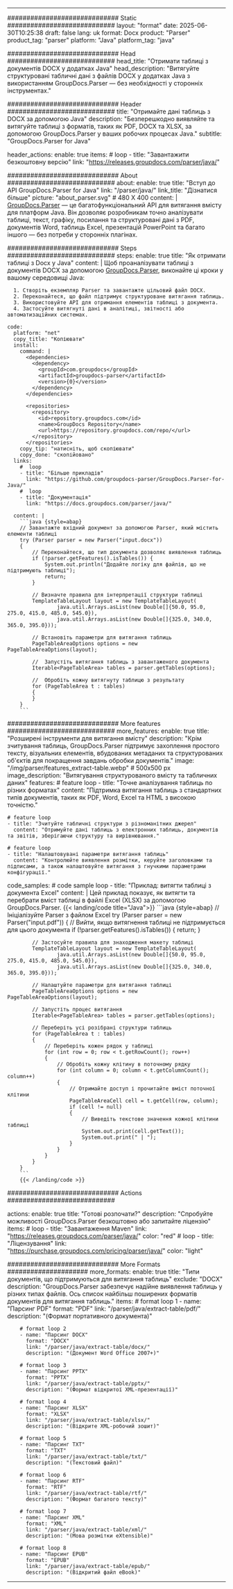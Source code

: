 


---
############################# Static ############################
layout: "format"
date:  2025-06-30T10:25:38
draft: false
lang: uk
format: Docx
product: "Parser"
product_tag: "parser"
platform: "Java"
platform_tag: "java"

############################# Head ############################
head_title: "Отримати таблиці з документів DOCX у додатках Java"
head_description: "Витягуйте структуровані табличні дані з файлів DOCX у додатках Java з використанням GroupDocs.Parser — без необхідності у сторонніх інструментах."

############################# Header ############################
title: "Отримайте дані таблиць з DOCX за допомогою Java" 
description: "Безперешкодно виявляйте та витягуйте таблиці з форматів, таких як PDF, DOCX та XLSX, за допомогою GroupDocs.Parser у ваших робочих процесах Java."
subtitle: "GroupDocs.Parser for Java" 

header_actions:
  enable: true
  items:
    #  loop
    - title: "Завантажити безкоштовну версію"
      link: "https://releases.groupdocs.com/parser/java/"
      
############################# About ############################
about:
    enable: true
    title: "Вступ до API GroupDocs.Parser for Java"
    link: "/parser/java/"
    link_title: "Дізнатися більше"
    picture: "about_parser.svg" # 480 X 400
    content: |
       [GroupDocs.Parser](/parser/java/) — це багатофункціональний API для витягання вмісту для платформ Java. Він дозволяє розробникам точно аналізувати таблиці, текст, графіку, посилання та структуровані дані з PDF, документів Word, таблиць Excel, презентацій PowerPoint та багато іншого — без потреби у сторонніх плагінах.

############################# Steps ############################
steps:
    enable: true
    title: "Як отримати таблиці з Docx у Java"
    content: |
      Щоб проаналізувати таблиці з документів DOCX за допомогою [GroupDocs.Parser](/parser/java/), виконайте ці кроки у вашому середовищі Java:
      
      1. Створіть екземпляр Parser та завантажте цільовий файл DOCX.
      2. Переконайтеся, що файл підтримує структуроване витягання таблиць.
      3. Використовуйте API для отримання елементів таблиці з документа.
      4. Застосуйте витягнуті дані в аналітиці, звітності або автоматизаційних системах.
   
    code:
      platform: "net"
      copy_title: "Копіювати"
      install:
        command: |
          <dependencies>
            <dependency>
              <groupId>com.groupdocs</groupId>
              <artifactId>groupdocs-parser</artifactId>
              <version>{0}</version>
            </dependency>
          </dependencies>

          <repositories>
            <repository>
              <id>repository.groupdocs.com</id>
              <name>GroupDocs Repository</name>
              <url>https://repository.groupdocs.com/repo/</url>
            </repository>
          </repositories>
        copy_tip: "натисніть, щоб скопіювати"
        copy_done: "скопійовано"
      links:
        #  loop
        - title: "Більше прикладів"
          link: "https://github.com/groupdocs-parser/GroupDocs.Parser-for-Java/"
        #  loop
        - title: "Документація"
          link: "https://docs.groupdocs.com/parser/java/"
          
      content: |
        ```java {style=abap}
        // Завантажте вхідний документ за допомогою Parser, який містить елементи таблиці
        try (Parser parser = new Parser("input.docx"))
        {
            // Переконайтеся, що тип документа дозволяє виявлення таблиць
            if (!parser.getFeatures().isTables()) {
                System.out.println("Додайте логіку для файлів, що не підтримують таблиці");
                return;
            }

            // Визначте правила для інтерпретації структури таблиці
            TemplateTableLayout layout = new TemplateTableLayout(
                    java.util.Arrays.asList(new Double[]{50.0, 95.0, 275.0, 415.0, 485.0, 545.0}),
                    java.util.Arrays.asList(new Double[]{325.0, 340.0, 365.0, 395.0}));

            // Встановіть параметри для витягання таблиць
            PageTableAreaOptions options = new PageTableAreaOptions(layout);

            //  Запустіть витягання таблиць з завантаженого документа
            Iterable<PageTableArea> tables = parser.getTables(options);

            //  Обробіть кожну витягнуту таблицю з результату
            for (PageTableArea t : tables) 
            {
            }
        }
        ```            

############################# More features ############################
more_features:
  enable: true
  title: "Розширені інструменти для витягання вмісту"
  description: "Крім зчитування таблиць, GroupDocs.Parser підтримує захоплення простого тексту, візуальних елементів, вбудованих метаданих та структурованих об'єктів для покращення завдань обробки документів."
  image: "/img/parser/features_extract-table.webp" # 500x500 px
  image_description: "Витягування структурованого вмісту та табличних даних"
  features:
    # feature loop
    - title: "Точне аналізування таблиць по різних форматах"
      content: "Підтримка витягання таблиць з стандартних типів документів, таких як PDF, Word, Excel та HTML з високою точністю."

    # feature loop
    - title: "Зчитуйте табличні структури з різноманітних джерел"
      content: "Отримуйте дані таблиць з електронних таблиць, документів та звітів, зберігаючи структуру та вирівнювання."

    # feature loop
    - title: "Налаштовувані параметри витягання таблиць"
      content: "Контролюйте виявлення розмітки, керуйте заголовками та підписами, а також налаштовуйте витягання з гнучкими параметрами конфігурації."
      
  code_samples:
    # code sample loop
    - title: "Приклад: витягти таблиці з документа Excel"
      content: |
        Цей приклад показує, як витягти та перебрати вміст таблиці в файлі Excel (XLSX) за допомогою GroupDocs.Parser.
        {{< landing/code title="Java">}}
        ```java {style=abap}
        //  Ініціалізуйте Parser з файлом Excel
        try (Parser parser = new Parser("input.pdf"))
        {
            // Вийти, якщо витягнення таблиці не підтримується для цього документа
            if (!parser.getFeatures().isTables())
            {
                return;
            }

            // Застосуйте правила для знаходження макету таблиці
            TemplateTableLayout layout = new TemplateTableLayout(
                    java.util.Arrays.asList(new Double[]{50.0, 95.0, 275.0, 415.0, 485.0, 545.0}),
                    java.util.Arrays.asList(new Double[]{325.0, 340.0, 365.0, 395.0}));

            // Налаштуйте параметри для витягання таблиці
            PageTableAreaOptions options = new PageTableAreaOptions(layout);

            // Запустіть процес витягання
            Iterable<PageTableArea> tables = parser.getTables(options);

            // Переберіть усі розібрані структури таблиць
            for (PageTableArea t : tables)
            {
                // Переберіть кожен рядок у таблиці
                for (int row = 0; row < t.getRowCount(); row++)
                {
                    // Обробіть кожну клітину в поточному рядку
                    for (int column = 0; column < t.getColumnCount(); column++) 
                    {
                        // Отримайте доступ і прочитайте вміст поточної клітини
                        PageTableAreaCell cell = t.getCell(row, column);
                        if (cell != null)
                        {
                            // Виведіть текстове значення кожної клітини таблиці
                            System.out.print(cell.getText());
                            System.out.print(" | ");
                        }
                    }
                }
            }
        }
        ```
        {{< /landing/code >}}


############################# Actions ############################

actions:
  enable: true
  title: "Готові розпочати?"
  description: "Спробуйте можливості GroupDocs.Parser безкоштовно або запитайте ліцензію"
  items:
    #  loop
    - title: "Завантаження Maven"
      link: "https://releases.groupdocs.com/parser/java/"
      color: "red"
        #  loop
    - title: "Ліцензування"
      link: "https://purchase.groupdocs.com/pricing/parser/java/"
      color: "light"


############################# More Formats #####################
more_formats:
    enable: true
    title: "Типи документів, що підтримуються для витягання таблиць"
    exclude: "DOCX"
    description: "GroupDocs.Parser забезпечує надійне виявлення таблиць у різних типах файлів. Ось список найбільш поширених форматів документів для витягання таблиць."
    items: 
        # format loop 1
        - name: "Парсинг PDF"
          format: "PDF"
          link: "/parser/java/extract-table/pdf/"
          description: "(Формат портативного документа)"
          
        # format loop 2
        - name: "Парсинг DOCX"
          format: "DOCX"
          link: "/parser/java/extract-table/docx/"
          description: "(Документ Word Office 2007+)"
          
        # format loop 3
        - name: "Парсинг PPTX"
          format: "PPTX"
          link: "/parser/java/extract-table/pptx/"
          description: "(Формат відкритої XML-презентації)"
          
        # format loop 4
        - name: "Парсинг XLSX"
          format: "XLSX"
          link: "/parser/java/extract-table/xlsx/"
          description: "(Відкрите XML-робочий зошит)"
          
        # format loop 5
        - name: "Парсинг TXT"
          format: "TXT"
          link: "/parser/java/extract-table/txt/"
          description: "(Текстовий файл)"
          
        # format loop 6
        - name: "Парсинг RTF"
          format: "RTF"
          link: "/parser/java/extract-table/rtf/"
          description: "(Формат багатого тексту)"
          
        # format loop 7
        - name: "Парсинг XML"
          format: "XML"
          link: "/parser/java/extract-table/xml/"
          description: "(Мова розмітки eXtensible)"
          
        # format loop 8
        - name: "Парсинг EPUB"
          format: "EPUB"
          link: "/parser/java/extract-table/epub/"
          description: "(Відкритий файл eBook)"
         
          

---